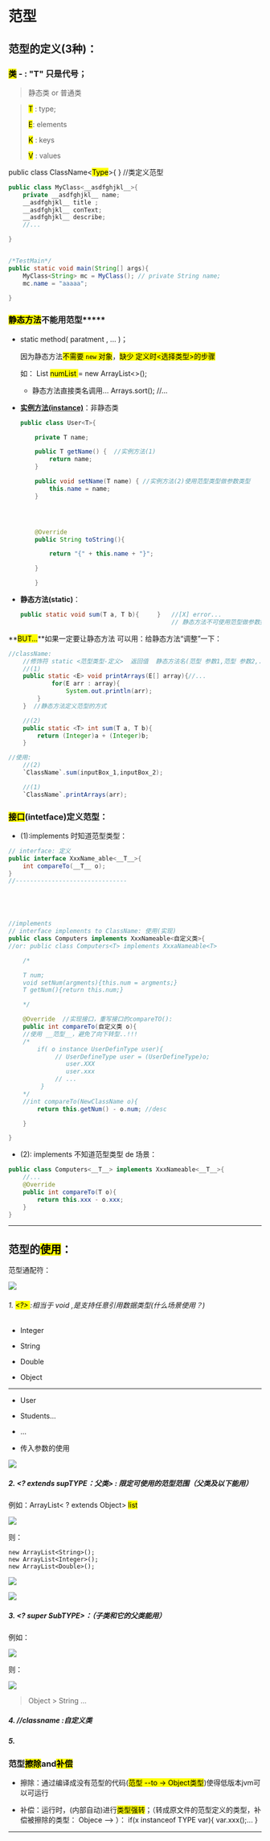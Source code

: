 # 范型

## 范型的定义(3种)：

### <mark> 类</mark> - : "T" 只是代号；

> 静态类 or 普通类

> <mark>T</mark> : type;
> 
> <mark>E</mark>: elements
> 
> <mark>K</mark> : keys
> 
> <mark>V</mark> : values

public class ClassName<<mark>Type</mark>>{ }  //类定义范型

```java
public class MyClass<__asdfghjkl__>{
    private __asdfghjkl__ name;
    __asdfghjkl__ title ;
    __asdfghjkl__ conText;
    __asdfghjkl__ describe;
    //...    

}


/*TestMain*/
public static void main(String[] args){
    MyClass<String> mc = MyClass(); // private String name;
    mc.name = "aaaaa";

}
```

### <mark>静态方法</mark>不能用范型*****

- static method( paratment , ... )；
  
  因为静态方法<mark>不需要 ` new ` 对象</mark>，<mark>缺少 定义时<选择类型>的步骤</mark>
  
  如： List<Integer> <mark>numList </mark>= new ArrayList<>();
  
  - 静态方法直接类名调用... Arrays.sort();  //...





- **<u>实例方法(instance)</u>**：非静态类
  
  ```java
  public class User<T>{
  
      private T name; 
  
      public T getName() {  //实例方法(1)
          return name;
      }
  
      public void setName(T name) { //实例方法(2)使用范型类型做参数类型
          this.name = name;
      }
  
  
  
  
      @Override
      public String toString(){
  
          return "{" + this.name + "}";
  
      }
  
      }
  ```

- **静态方法(static)**：
  
  ```java
  public static void sum(T a, T b){     }   //[X] error...
                                            // 静态方法不可使用范型做参数类型
  ```

**<mark>BUT...</mark>**如果一定要让静态方法 可以用：给静态方法“调整”一下：

```java
//className:
    //修饰符 static <范型类型-定义>  返回值  静态方法名(范型 参数1,范型 参数2,...) 
    //(1)
    public static <E> void printArrays(E[] array){//...
            for(E arr : array){
                System.out.println(arr);
        }
    }  //静态方法定义范型的方式

    //(2)
    public static <T> int sum(T a, T b){
        return (Integer)a + (Integer)b;
    }

//使用:
    //(2)
    `ClassName`.sum(inputBox_1,inputBox_2);

    //(1)
    `ClassName`.printArrays(arr);
```

### <mark>接口</mark>(intetface)定义范型：

- (1):implements 时知道范型类型：

```java
// interface: 定义
public interface XxxName_able<__T__>{
    int compareTo(__T__ o);
}
//-------------------------------





//implements
// interface implements to ClassName: 使用(实现)
public class Computers implements XxxNameable<自定义类>{
//or: public class Computers<T> implements XxxaNameable<T>

    /*

    T num;
    void setNum(argments){this.num = argments;} 
    T getNum(){return this.num;} 

    */

    @Override  //实现接口，重写接口的compareTO():
    public int compareTo(自定义类 o){
    //使用 __范型__，避免了向下转型..!!!
    /*
        if( o instance UserDefinType user){
             // UserDefineType user = (UserDefineType)o;
                user.XXX
                user.xxx
             // ...
         }
    */
    //int compareTo(NewClassName o){
        return this.getNum() - o.num; //desc

    } 

}
```

- (2): implements 不知道范型类型 de 场景：

```java
public class Computers<__T__> implements XxxNameable<__T__>{
    //...
    @Override
    public int compareTo(T o){
        return this.xxx - o.xxx;
    }
}
```

---

## 范型的<mark>使用</mark>：

范型通配符：

![](/home/administrator/.config/marktext/images/2024-09-02-20-36-07-image.png)

###### 1.  <mark> <?> </mark> :相当于 void ,是支持任意引用数据类型(什么场景使用？)

- Integer

- String

- Double

- Object

- ---------------

- User

- Students...

- ...



- 传入参数的使用

![](/home/administrator/.config/marktext/images/2024-09-02-20-37-47-image.png)

##### 2.  <? extends supTYPE：父类> : 限定可使用的范型范围（父类及以下能用）

例如：ArrayList< ? extends Object> <mark>list </mark>

![](/home/administrator/.config/marktext/images/2024-09-02-20-40-45-image.png)

则：

    new ArrayList<String>();
    new ArrayList<Integer>();
    new ArrayList<Double>();



![](/home/administrator/.config/marktext/images/2024-09-02-20-41-06-image.png)

![](/home/administrator/.config/marktext/images/2024-09-02-20-41-21-image.png)







##### 3.  <? super SubTYPE>：（子类和它的父类能用）

例如：

![](/home/administrator/.config/marktext/images/2024-09-02-20-42-09-image.png)

则：

![](/home/administrator/.config/marktext/images/2024-09-02-20-42-22-image.png)

> Object > String ...





##### 4.   <T extends Classname>  //classname :自定义类

##### 5.   <T super  Classname>

### 范型<mark>擦除</mark>and<mark>补偿</mark>

- 擦除：通过编译成没有范型的代码(<mark>范型  --to -> Object类型</mark>)使得低版本jvm可以可运行

- 补偿：运行时，(内部自动)进行<mark>类型强转</mark>；（转成原文件的范型定义的类型，补偿被擦除的类型： Objece --> <TYPE>）： if(x instanceof TYPE var){ var.xxx();... }

---

